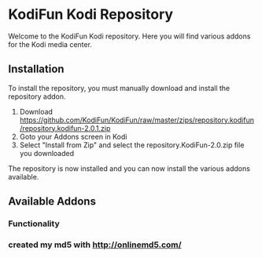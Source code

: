KodiFun Kodi Repository
========================

Welcome to the KodiFun Kodi repository. Here you will find various addons for the Kodi media center. 

## Installation

To install the repository, you must manually download and install the repository addon.

1. Download https://github.com/KodiFun/KodiFun/raw/master/zips/repository.kodifun/repository.kodifun-2.0.1.zip
2. Goto your Addons screen in Kodi
3. Select "Install from Zip" and select the repository.KodiFun-2.0.zip file you downloaded

The repository is now installed and you can now install the various addons available.

## Available Addons

### Functionality

### created my md5 with http://onlinemd5.com/